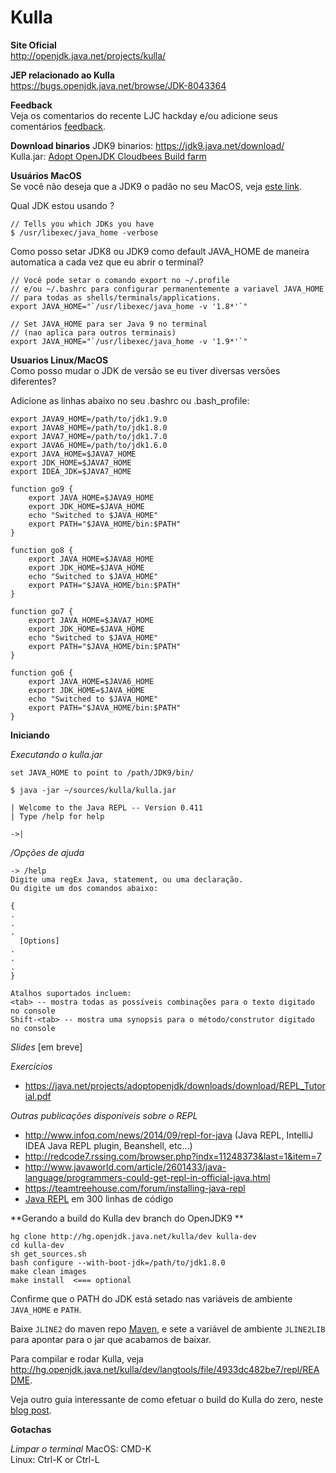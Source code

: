 # Kulla

**Site Oficial** <br/>
http://openjdk.java.net/projects/kulla/

**JEP relacionado ao Kulla**<br/>
https://bugs.openjdk.java.net/browse/JDK-8043364

**Feedback**  
Veja os comentarios do recente LJC hackday e/ou adicione seus comentários [feedback](https://docs.google.com/document/d/1b236MW-cliUrmSWyVkBBs460Inh5lLcLvRsOmGThzlg/edit?usp=sharing).

**Download binarios**
JDK9 binarios: https://jdk9.java.net/download/<br/>
Kulla.jar: [Adopt OpenJDK Cloudbees Build farm](https://adopt-openjdk.ci.cloudbees.com/view/OpenJDK/job/langtools-1.9-linux-x86_64-kulla-dev/lastSuccessfulBuild/artifact/)

**Usuários MacOS**<br/>
Se você não deseja que a JDK9 o padão no seu MacOS, veja [este link](http://javapapo.blogspot.com/2013/02/multiple-java-jdks-on-your-macosx.html).

Qual JDK estou usando ?
```
// Tells you which JDKs you have
$ /usr/libexec/java_home -verbose
```

Como posso setar JDK8 ou JDK9 como default JAVA_HOME de maneira automatica a cada vez que eu abrir o terminal?
```
// Você pode setar o comando export no ~/.profile
// e/ou ~/.bashrc para configurar permanentemente a variavel JAVA_HOME
// para todas as shells/terminals/applications.
export JAVA_HOME="`/usr/libexec/java_home -v '1.8*'`"

// Set JAVA_HOME para ser Java 9 no terminal
// (nao aplica para outros terminais)
export JAVA_HOME="`/usr/libexec/java_home -v '1.9*'`"
```

**Usuarios Linux/MacOS**<br/>
Como posso mudar o JDK de versão se eu tiver diversas versões diferentes?

Adicione as linhas abaixo no seu .bashrc ou .bash_profile:

```
export JAVA9_HOME=/path/to/jdk1.9.0
export JAVA8_HOME=/path/to/jdk1.8.0
export JAVA7_HOME=/path/to/jdk1.7.0
export JAVA6_HOME=/path/to/jdk1.6.0
export JAVA_HOME=$JAVA7_HOME
export JDK_HOME=$JAVA7_HOME
export IDEA_JDK=$JAVA7_HOME
 
function go9 {
    export JAVA_HOME=$JAVA9_HOME
    export JDK_HOME=$JAVA_HOME
    echo "Switched to $JAVA_HOME"
    export PATH="$JAVA_HOME/bin:$PATH"
}

function go8 {
    export JAVA_HOME=$JAVA8_HOME
    export JDK_HOME=$JAVA_HOME
    echo "Switched to $JAVA_HOME"
    export PATH="$JAVA_HOME/bin:$PATH"
}
 
function go7 {
    export JAVA_HOME=$JAVA7_HOME
    export JDK_HOME=$JAVA_HOME
    echo "Switched to $JAVA_HOME"
    export PATH="$JAVA_HOME/bin:$PATH"
}
 
function go6 {
    export JAVA_HOME=$JAVA6_HOME
    export JDK_HOME=$JAVA_HOME
    echo "Switched to $JAVA_HOME"
    export PATH="$JAVA_HOME/bin:$PATH"
}
```

**Iniciando**

*Executando o kulla.jar*

```
set JAVA_HOME to point to /path/JDK9/bin/
```
```
$ java -jar ~/sources/kulla/kulla.jar
```

```
| Welcome to the Java REPL -- Version 0.411
| Type /help for help

->|
```

*/Opções de ajuda*

```
-> /help
Digite uma regEx Java, statement, ou uma declaração.
Ou digite um dos comandos abaixo:

{
. 
.
. 
  [Options]
. 
.
. 
}

Atalhos suportados incluem:
<tab> -- mostra todas as possíveis combinações para o texto digitado no console
Shift-<tab> -- mostra uma synopsis para o método/construtor digitado no console
```

*Slides*
[em breve]

*Exercícios*<br/>
- https://java.net/projects/adoptopenjdk/downloads/download/REPL_Tutorial.pdf

*Outras publicações disponiveis sobre o REPL*
- http://www.infoq.com/news/2014/09/repl-for-java (Java REPL, IntelliJ IDEA Java REPL plugin, Beanshell, etc...)
- http://redcode7.rssing.com/browser.php?indx=11248373&last=1&item=7
- http://www.javaworld.com/article/2601433/java-language/programmers-could-get-repl-in-official-java.html
- https://teamtreehouse.com/forum/installing-java-repl
- [Java REPL](https://github.com/parrt/cs652/blob/master/projects/Java-REPL.md) em 300 linhas de  código

**Gerando a build do Kulla dev branch do OpenJDK9 **

```
hg clone http://hg.openjdk.java.net/kulla/dev kulla-dev
cd kulla-dev
sh get_sources.sh
bash configure --with-boot-jdk=/path/to/jdk1.8.0
make clean images
make install  <=== optional
```

Confirme que o PATH do JDK está setado nas variáveis de ambiente ```JAVA_HOME``` e ```PATH```.

Baixe ```JLINE2``` do maven repo [Maven](http://mvnrepository.com/artifact/jline/jline), e sete a variável de ambiente ```JLINE2LIB``` para apontar para o jar que acabamos de baixar.

Para compilar e rodar Kulla, veja http://hg.openjdk.java.net/kulla/dev/langtools/file/4933dc482be7/repl/README.

Veja outro guia interessante de como efetuar o build do Kulla do zero, neste [blog post](http://www.jclarity.com/2015/04/15/java-9-repl-getting-started-guide/).

**Gotachas**  

*Limpar o terminal*
 MacOS: CMD-K <br/>
 Linux: Ctrl-K or Ctrl-L